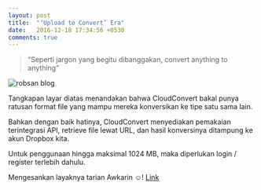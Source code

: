 ```yaml
---
layout: post
title:  "‘Upload to Convert’ Era"
date:   2016-12-18 17:34:56 +0530
comments: true
---
```


> “Seperti jargon yang begitu dibanggakan, convert anything to anything”

![robsan blog](https://cdn-images-1.medium.com/max/600/1*1XckUDaaoNEdwgFvxe15OQ.png)

Tangkapan layar diatas menandakan bahwa CloudConvert bakal punya ratusan format file yang mampu mereka konversikan ke tipe satu sama lain.

Bahkan dengan baik hatinya, CloudConvert menyediakan pemakaian terintegrasi API, retrieve file lewat URL, dan hasil konversinya ditampung ke akun Dropbox kita.

Untuk penggunaan hingga maksimal 1024 MB, maka diperlukan login / register terlebih dahulu.

Mengesankan layaknya tarian Awkarin ☺! [Link](https://cloudconvert.org/)